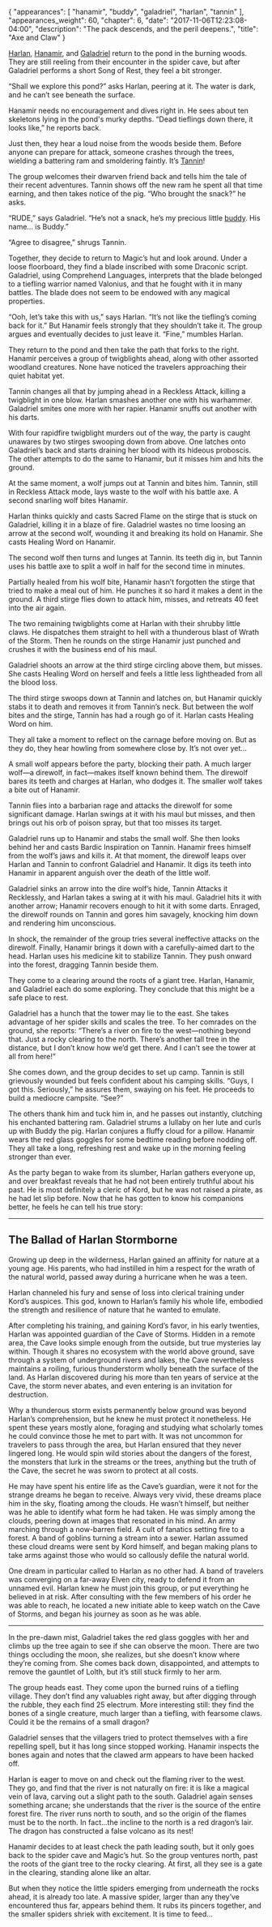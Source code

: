 {
    "appearances": [
        "hanamir",
        "buddy",
        "galadriel",
        "harlan",
        "tannin"
    ],
    "appearances_weight": 60,
    "chapter": 6,
    "date": "2017-11-06T12:23:08-04:00",
    "description": "The pack descends, and the peril deepens.",
    "title": "Axe and Claw"
}

[Harlan](/characters/harlan/), [Hanamir](/characters/hanamir/), and [Galadriel](/characters/galadriel/) return to the pond in the burning woods. They are still reeling from their encounter in the spider cave, but after Galadriel performs a short Song of Rest, they feel a bit stronger. 

“Shall we explore this pond?” asks Harlan, peering at it. The water is dark, and he can’t see beneath the surface.

Hanamir needs no encouragement and dives right in. He sees about ten skeletons lying in the pond's murky depths. “Dead tieflings down there, it looks like,” he reports back. 

Just then, they hear a loud noise from the woods beside them. Before anyone can prepare for attack, someone crashes through the trees, wielding a battering ram and smoldering faintly. It’s [Tannin](/characters/tannin/)! 

The group welcomes their dwarven friend back and tells him the tale of their recent adventures. Tannin shows off the new ram he spent all that time earning, and then takes notice of the pig. “Who brought the snack?” he asks. 

“RUDE,” says Galadriel. “He’s not a snack, he’s my precious little [buddy](/characters/buddy/). His name… is Buddy.”

“Agree to disagree,” shrugs Tannin. 

Together, they decide to return to Magic’s hut and look around. Under a loose floorboard, they find a blade inscribed with some Draconic script. Galadriel, using Comprehend Languages, interprets that the blade belonged to a tiefling warrior named Valonius, and that he fought with it in many battles. The blade does not seem to be endowed with any magical properties.

“Ooh, let’s take this with us,” says Harlan. “It’s not like the tiefling’s coming back for it.” But Hanamir feels strongly that they shouldn’t take it. The group argues and eventually decides to just leave it. “Fine,” mumbles Harlan.

They return to the pond and then take the path that forks to the right. Hanamir perceives a group of twigblights ahead, along with other assorted woodland creatures. None have noticed the travelers approaching their quiet habitat yet.

Tannin changes all that by jumping ahead in a Reckless Attack, killing a twigblight in one blow. Harlan smashes another one with his warhammer. Galadriel smites one more with her rapier. Hanamir snuffs out another with his darts. 

With four rapidfire twigblight murders out of the way, the party is caught unawares by two stirges swooping down from above. One latches onto Galadriel’s back and starts draining her blood with its hideous proboscis. The other attempts to do the same to Hanamir, but it misses him and hits the ground. 

At the same moment, a wolf jumps out at Tannin and bites him. Tannin, still in Reckless Attack mode, lays waste to the wolf with his battle axe. A second snarling wolf bites Hanamir. 

Harlan thinks quickly and casts Sacred Flame on the stirge that is stuck on Galadriel, killing it in a blaze of fire. Galadriel wastes no time loosing an arrow at the second wolf, wounding it and breaking its hold on Hanamir. She casts Healing Word on Hanamir.

The second wolf then turns and lunges at Tannin. Its teeth dig in, but Tannin uses his battle axe to split a wolf in half for the second time in minutes. 

Partially healed from his wolf bite, Hanamir hasn’t forgotten the stirge that tried to make a meal out of him. He punches it so hard it makes a dent in the ground. A third stirge flies down to attack him, misses, and retreats 40 feet into the air again.

The two remaining twigblights come at Harlan with their shrubby little claws. He dispatches them straight to hell with a thunderous blast of Wrath of the Storm. Then he rounds on the stirge Hanamir just punched and crushes it with the business end of his maul. 

Galadriel shoots an arrow at the third stirge circling above them, but misses. She casts Healing Word on herself and feels a little less lightheaded from all the blood loss. 

The third stirge swoops down at Tannin and latches on, but Hanamir quickly stabs it to death and removes it from Tannin’s neck. But between the wolf bites and the stirge, Tannin has had a rough go of it. Harlan casts Healing Word on him.

They all take a moment to reflect on the carnage before moving on. But as they do, they hear howling from somewhere close by. It’s not over yet…

A small wolf appears before the party, blocking their path. A much larger wolf—a direwolf, in fact—makes itself known behind them. The direwolf bares its teeth and charges at Harlan, who dodges it. The smaller wolf takes a bite out of Hanamir. 

Tannin flies into a barbarian rage and attacks the direwolf for some significant damage. Harlan swings at it with his maul but misses, and then brings out his orb of poison spray, but that too misses its target. 

Galadriel runs up to Hanamir and stabs the small wolf. She then looks behind her and casts Bardic Inspiration on Tannin. Hanamir frees himself from the wolf’s jaws and kills it. At that moment, the direwolf leaps over Harlan and Tannin to confront Galadriel and Hanamir. It digs its teeth into Hanamir in apparent anguish over the death of the little wolf. 

Galadriel sinks an arrow into the dire wolf’s hide, Tannin Attacks it Recklessly, and Harlan takes a swing at it with his maul. Galadriel hits it with another arrow; Hanamir recovers enough to hit it with some darts. Enraged, the direwolf rounds on Tannin and gores him savagely, knocking him down and rendering him unconscious. 

In shock, the remainder of the group tries several ineffective attacks on the direwolf. Finally, Hanamir brings it down with a carefully-aimed dart to the head. Harlan uses his medicine kit to stabilize Tannin. They push onward into the forest, dragging Tannin beside them. 

They come to a clearing around the roots of a giant tree. Harlan, Hanamir, and Galadriel each do some exploring. They conclude that this might be a safe place to rest.

Galadriel has a hunch that the tower may lie to the east. She takes advantage of her spider skills and scales the tree. To her comrades on the ground, she reports: “There’s a river on fire to the west—nothing beyond that. Just a rocky clearing to the north. There’s another tall tree in the distance, but I don’t know how we’d get there. And I can’t see the tower at all from here!”

She comes down, and the group decides to set up camp. Tannin is still grievously wounded but feels confident about his camping skills. “Guys, I got this. Seriously,” he assures them, swaying on his feet. He proceeds to build a mediocre campsite. “See?” 

The others thank him and tuck him in, and he passes out instantly, clutching his enchanted battering ram. Galadriel strums a lullaby on her lute and curls up with Buddy the pig. Harlan conjures a fluffy cloud for a pillow. Hanamir wears the red glass goggles for some bedtime reading before nodding off. They all take a long, refreshing rest and wake up in the morning feeling stronger than ever.

As the party began to wake from its slumber, Harlan gathers everyone up, and over breakfast reveals that he had not been entirely truthful about his past. He is most definitely a cleric of Kord, but he was not raised a pirate, as he had let slip before. Now that he has gotten to know his companions better, he feels he can tell his true story:

---

## The Ballad of Harlan Stormborne

Growing up deep in the wilderness, Harlan gained an affinity for nature at a young age. His parents, who had instilled in him a respect for the wrath of the natural world, passed away during a hurricane when he was a teen.

Harlan channeled his fury and sense of loss into clerical training under Kord’s auspices. This god, known to Harlan’s family his whole life, embodied the strength and resilience of nature that he wanted to emulate.

After completing his training, and gaining Kord’s favor, in his early twenties, Harlan was appointed guardian of the Cave of Storms. Hidden in a remote area, the Cave looks simple enough from the outside, but true mysteries lay within. Though it shares no ecosystem with the world above ground, save through a system of underground rivers and lakes, the Cave nevertheless maintains a roiling, furious thunderstorm wholly beneath the surface of the land. As Harlan discovered during his more than ten years of service at the Cave, the storm never abates, and even entering is an invitation for destruction.

Why a thunderous storm exists permanently below ground was beyond Harlan’s comprehension, but he knew he must protect it nonetheless. He spent these years mostly alone, foraging and studying what scholarly tomes he could convince those he met to part with. It was not uncommon for travelers to pass through the area, but Harlan ensured that they never lingered long. He would spin wild stories about the dangers of the forest, the monsters that lurk in the streams or the trees, anything but the truth of the Cave, the secret he was sworn to protect at all costs.

He may have spent his entire life as the Cave’s guardian, were it not for the strange dreams he began to receive. Always very vivid, these dreams place him in the sky, floating among the clouds. He wasn’t himself, but neither was he able to identify what form he had taken. He was simply among the clouds, peering down at images that resonated in his mind. An army marching through a now-barren field. A cult of fanatics setting fire to a forest. A band of goblins turning a stream into a sewer. Harlan assumed these cloud dreams were sent by Kord himself, and began making plans to take arms against those who would so callously defile the natural world.

One dream in particular called to Harlan as no other had. A band of travelers was converging on a far-away Elven city, ready to defend it from an unnamed evil. Harlan knew he must join this group, or put everything he believed in at risk. After consulting with the few members of his order he was able to reach, he located a new initiate able to keep watch on the Cave of Storms, and began his journey as soon as he was able.

---

In the pre-dawn mist, Galadriel takes the red glass goggles with her and climbs up the tree again to see if she can observe the moon. There are two things occluding the moon, she realizes, but she doesn’t know where they’re coming from. She comes back down, disappointed, and attempts to remove the gauntlet of Lolth, but it’s still stuck firmly to her arm.

The group heads east. They come upon the burned ruins of a tiefling village. They don’t find any valuables right away, but after digging through the rubble, they each find 25 electrum. More interesting still: they find the bones of a single creature, much larger than a tiefling, with fearsome claws. Could it be the remains of a small dragon?

Galadriel senses that the villagers tried to protect themselves with a fire repelling spell, but it has long since stopped working. Hanamir inspects the bones again and notes that the clawed arm appears to have been hacked off.

Harlan is eager to move on and check out the flaming river to the west. They go, and find that the river is not naturally on fire: it is like a magical vein of lava, carving out a slight path to the south. Galadriel again senses something arcane; she understands that the river is the source of the entire forest fire. The river runs north to south, and so the origin of the flames must be to the north. In fact...the incline to the north is a red dragon’s lair. The dragon has constructed a false volcano as its nest!

Hanamir decides to at least check the path leading south, but it only goes back to the spider cave and Magic’s hut. So the group ventures north, past the roots of the giant tree to the rocky clearing. At first, all they see is a gate in the clearing, standing alone like an altar.

But when they notice the little spiders emerging from underneath the rocks ahead, it is already too late. A massive spider, larger than any they’ve encountered thus far, appears behind them. It rubs its pincers together, and the smaller spiders shriek with excitement. It is time to feed…
